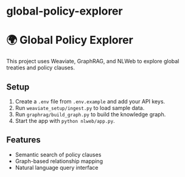 # global-policy-explorer

# 🌍 Global Policy Explorer

This project uses Weaviate, GraphRAG, and NLWeb to explore global treaties and policy clauses.

## Setup
1. Create a `.env` file from `.env.example` and add your API keys.
2. Run `weaviate_setup/ingest.py` to load sample data.
3. Run `graphrag/build_graph.py` to build the knowledge graph.
4. Start the app with `python nlweb/app.py`.

## Features
- Semantic search of policy clauses
- Graph-based relationship mapping
- Natural language query interface
